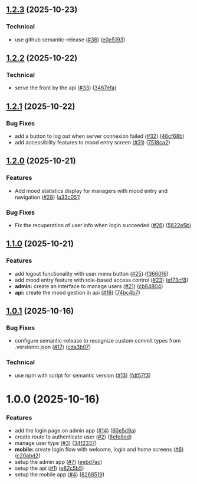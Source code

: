 ## [1.2.3](https://github.com/theotime2005/my-mood/compare/v1.2.2...v1.2.3) (2025-10-23)

### Technical

* use github semantic-release ([#36](https://github.com/theotime2005/my-mood/issues/36)) ([e0e5193](https://github.com/theotime2005/my-mood/commit/e0e5193dba26e78bd79a2c83f791719d72237947))

## [1.2.2](https://github.com/theotime2005/my-mood/compare/v1.2.1...v1.2.2) (2025-10-22)

### Technical

* serve the front by the api ([#33](https://github.com/theotime2005/my-mood/issues/33)) ([3467efa](https://github.com/theotime2005/my-mood/commit/3467efadd39e0f318ed107892d6bf1d08676b630))

## [1.2.1](https://github.com/theotime2005/my-mood/compare/v1.2.0...v1.2.1) (2025-10-22)

### Bug Fixes

* add a button to log out when server connexion failed ([#32](https://github.com/theotime2005/my-mood/issues/32)) ([46cf68b](https://github.com/theotime2005/my-mood/commit/46cf68bfa617501dcd7ff7c96c9a635c700bf2df))
* add accessibility features to mood entry screen ([#31](https://github.com/theotime2005/my-mood/issues/31)) ([7518ca2](https://github.com/theotime2005/my-mood/commit/7518ca235232c7f1ab2b0e1d7c4711089c7ef9ba))

## [1.2.0](https://github.com/theotime2005/my-mood/compare/v1.1.0...v1.2.0) (2025-10-21)

### Features

* Add mood statistics display for managers with mood entry and navigation ([#28](https://github.com/theotime2005/my-mood/issues/28)) ([a33c051](https://github.com/theotime2005/my-mood/commit/a33c051f0c835f85561ac78029b1ef1f5efbf720))

### Bug Fixes

* Fix the recuperation of user info when login succeeded ([#26](https://github.com/theotime2005/my-mood/issues/26)) ([5622e5b](https://github.com/theotime2005/my-mood/commit/5622e5b071a6d5cdb23e6aaf9890f9b9f15b0c14))

## [1.1.0](https://github.com/theotime2005/my-mood/compare/v1.0.1...v1.1.0) (2025-10-21)

### Features

* add logout functionality with user menu button ([#25](https://github.com/theotime2005/my-mood/issues/25)) ([f366016](https://github.com/theotime2005/my-mood/commit/f366016f07b75db575d23b23c4cf09bfa9911e58))
* add mood entry feature with role-based access control ([#23](https://github.com/theotime2005/my-mood/issues/23)) ([ef73cf8](https://github.com/theotime2005/my-mood/commit/ef73cf8a050196a794df642dc4d282c5ab8e6e03))
* **admin:** create an interface to manage users ([#21](https://github.com/theotime2005/my-mood/issues/21)) ([cb64804](https://github.com/theotime2005/my-mood/commit/cb6480492d8b3b7e859b6c89c663b986ae40f093))
* **api:** create the mood gestion in api ([#18](https://github.com/theotime2005/my-mood/issues/18)) ([74bc4b7](https://github.com/theotime2005/my-mood/commit/74bc4b775ab47f335ef8b7432c761ce2206a225c))

## [1.0.1](https://github.com/theotime2005/my-mood/compare/v1.0.0...v1.0.1) (2025-10-16)

### Bug Fixes

* configure semantic-release to recognize custom commit types from .versionrc.json ([#17](https://github.com/theotime2005/my-mood/issues/17)) ([cda3b07](https://github.com/theotime2005/my-mood/commit/cda3b07981848e3566f9e48aa5548710c3d70f72))

### Technical

* use npm with script for semantic version ([#13](https://github.com/theotime2005/my-mood/issues/13)) ([fdf57f3](https://github.com/theotime2005/my-mood/commit/fdf57f332c8249cd2bbecbc324b052a0b59ee23b))

# 1.0.0 (2025-10-16)


### Features

* add the login page on admin app ([#14](https://github.com/theotime2005/my-mood/issues/14)) ([60e5d9a](https://github.com/theotime2005/my-mood/commit/60e5d9a70da3bc6ba8e5e3fd4d253345b7ca1a6d))
* create route to authenticate user ([#2](https://github.com/theotime2005/my-mood/issues/2)) ([8efe8ed](https://github.com/theotime2005/my-mood/commit/8efe8edef6d4ee02d3a6c834aacd2fabd909765a))
* manage user type ([#3](https://github.com/theotime2005/my-mood/issues/3)) ([34f2337](https://github.com/theotime2005/my-mood/commit/34f23374afa6b71fa76e1081a7251bc2dccca916))
* **mobile:** create login flow with welcome, login and home screens ([#6](https://github.com/theotime2005/my-mood/issues/6)) ([c20abd2](https://github.com/theotime2005/my-mood/commit/c20abd2d6f20552b632d1024fc6eed3e3a0db3e1))
* setup the admin app ([#7](https://github.com/theotime2005/my-mood/issues/7)) ([eebd7ac](https://github.com/theotime2005/my-mood/commit/eebd7ac6e01627bef156f82ef45a52e2226af46b))
* setup the api ([#1](https://github.com/theotime2005/my-mood/issues/1)) ([e82c5b5](https://github.com/theotime2005/my-mood/commit/e82c5b52cc72d9d58714e4b037741cada9f4abb2))
* setup the mobile app ([#4](https://github.com/theotime2005/my-mood/issues/4)) ([8268519](https://github.com/theotime2005/my-mood/commit/8268519d9be9469f8577be14cbe007bd7d6cb045))
